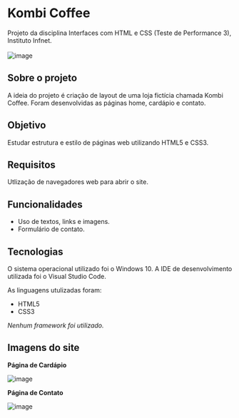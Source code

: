 # Kombi Coffee
Projeto da disciplina Interfaces com HTML e CSS (Teste de Performance 3), Instituto Infnet. 
<br><br>
![image](https://user-images.githubusercontent.com/87051404/203864496-c0bedd23-13b9-458d-a13b-b750f5668e31.png)

## Sobre o projeto
A ideia do projeto é criação de layout de uma loja fictícia chamada Kombi Coffee. Foram desenvolvidas as páginas home, cardápio e contato. 
## Objetivo
Estudar estrutura e estilo de páginas web utilizando HTML5 e CSS3.
## Requisitos
Utlização de navegadores web para abrir o site.
## Funcionalidades
- Uso de textos, links e imagens.
- Formulário de contato.
## Tecnologias
O sistema operacional utilizado foi o Windows 10. A IDE de desenvolvimento utilizada foi o Visual Studio Code.

As linguagens utulizadas foram:
- HTML5
- CSS3

*Nenhum framework foi utilizado.*

## Imagens do site

**Página de Cardápio**

![image](https://user-images.githubusercontent.com/87051404/203864520-764b6215-aec6-46a7-8232-02c1a0398c07.png)

**Página de Contato**

![image](https://user-images.githubusercontent.com/87051404/203864541-2f3e00fb-4059-44aa-8831-5d3f1ad1f4b4.png)
